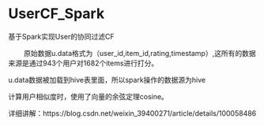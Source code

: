 # UserCF_Spark
<p>基于Spark实现User的协同过滤CF</p>
<p>&nbsp;&nbsp;&nbsp;&nbsp;&nbsp;&nbsp;&nbsp;&nbsp;原始数据u.data格式为（user_id,item_id,rating,timestamp）,这所有的数据来源是通过943个用户对1682个items进行打分。</p>
<p>    u.data数据被加载到hive表里面，所以spark操作的数据源为hive</p>
<p>    计算用户相似度时，使用了向量的余弦定理cosine。</p>
<p>详细讲解：https://blog.csdn.net/weixin_39400271/article/details/100058486</p>
